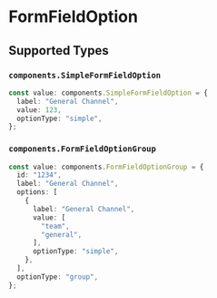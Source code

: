 # FormFieldOption


## Supported Types

### `components.SimpleFormFieldOption`

```typescript
const value: components.SimpleFormFieldOption = {
  label: "General Channel",
  value: 123,
  optionType: "simple",
};
```

### `components.FormFieldOptionGroup`

```typescript
const value: components.FormFieldOptionGroup = {
  id: "1234",
  label: "General Channel",
  options: [
    {
      label: "General Channel",
      value: [
        "team",
        "general",
      ],
      optionType: "simple",
    },
  ],
  optionType: "group",
};
```

